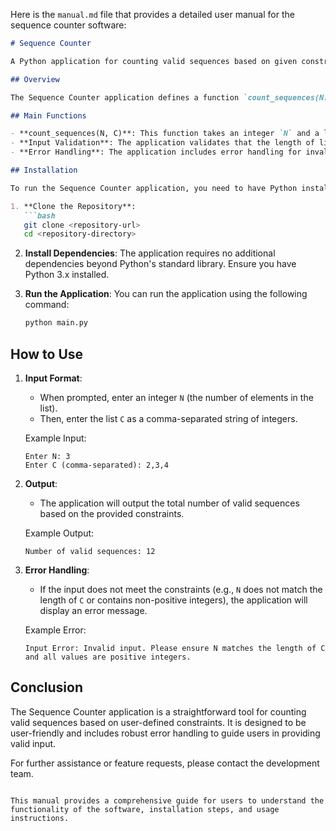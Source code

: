 Here is the `manual.md` file that provides a detailed user manual for the sequence counter software:

```markdown
# Sequence Counter

A Python application for counting valid sequences based on given constraints.

## Overview

The Sequence Counter application defines a function `count_sequences(N: int, C: List[int]) -> int` that calculates the number of valid sequences based on the constraints provided in the list `C`. The application ensures that all integers in the resulting sequences are distinct and adheres to the specified limits.

## Main Functions

- **count_sequences(N, C)**: This function takes an integer `N` and a list of integers `C`, and returns the total number of valid sequences modulo \(10^9 + 7\).
- **Input Validation**: The application validates that the length of list `C` matches `N` and that all values in `C` are positive integers.
- **Error Handling**: The application includes error handling for invalid inputs and unexpected errors.

## Installation

To run the Sequence Counter application, you need to have Python installed on your system. Follow these steps to set up the environment:

1. **Clone the Repository**:
   ```bash
   git clone <repository-url>
   cd <repository-directory>
   ```

2. **Install Dependencies**:
   The application requires no additional dependencies beyond Python's standard library. Ensure you have Python 3.x installed.

3. **Run the Application**:
   You can run the application using the following command:
   ```bash
   python main.py
   ```

## How to Use

1. **Input Format**:
   - When prompted, enter an integer `N` (the number of elements in the list).
   - Then, enter the list `C` as a comma-separated string of integers.

   Example Input:
   ```
   Enter N: 3
   Enter C (comma-separated): 2,3,4
   ```

2. **Output**:
   - The application will output the total number of valid sequences based on the provided constraints.

   Example Output:
   ```
   Number of valid sequences: 12
   ```

3. **Error Handling**:
   - If the input does not meet the constraints (e.g., `N` does not match the length of `C` or contains non-positive integers), the application will display an error message.

   Example Error:
   ```
   Input Error: Invalid input. Please ensure N matches the length of C and all values are positive integers.
   ```

## Conclusion

The Sequence Counter application is a straightforward tool for counting valid sequences based on user-defined constraints. It is designed to be user-friendly and includes robust error handling to guide users in providing valid input.

For further assistance or feature requests, please contact the development team.
```

This manual provides a comprehensive guide for users to understand the functionality of the software, installation steps, and usage instructions.